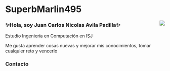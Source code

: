 # SuperbMarlin495

<img align="right" src="https://github-readme-stats.vercel.app/api/top-langs/?username=SuperbMarlin495&langs_count=8&theme=tokyonight">

### ✨Hola, soy Juan Carlos Nicolas Avila Padilla✨
Estudio Ingeniería en Computación en ISJ

Me gusta aprender cosas nuevas y mejorar mis conocimientos, tomar cualquier reto y vencerlo




### Contacto

<!--[![My GitHub Stats](https://github-readme-stats.vercel.app/api/?username=SuperbMarlin495&count_private=true&theme=tokyonight&showicons=true)]() !-->

<!--
**SuperbMarlin495/SuperbMarlin495** is a ✨ _special_ ✨ repository because its `README.md` (this file) appears on your GitHub profile.

Here are some ideas to get you started:

- 🔭 I’m currently working on ...
- 🌱 I’m currently learning ...
- 👯 I’m looking to collaborate on ...
- 🤔 I’m looking for help with ...
- 💬 Ask me about ...
- 📫 How to reach me: ...
- 😄 Pronouns: ...
- ⚡ Fun fact: ...
-->